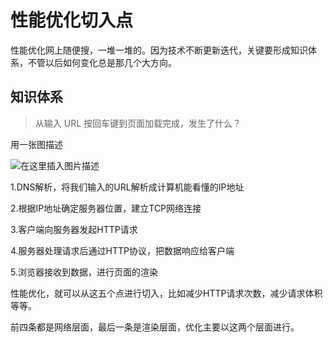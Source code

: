 # 性能优化切入点

性能优化网上随便搜，一堆一堆的。因为技术不断更新迭代，关键要形成知识体系，不管以后如何变化总是那几个大方向。



## 知识体系

> 从输入 URL 按回车键到页面加载完成，发生了什么？

用一张图描述

![在这里插入图片描述](https://img-blog.csdnimg.cn/20200805155118812.png?x-oss-process=image/watermark,type_ZmFuZ3poZW5naGVpdGk,shadow_10,text_aHR0cHM6Ly9ibG9nLmNzZG4ubmV0L1pIZ29nb2dvaGE=,size_16,color_FFFFFF,t_70)

1.DNS解析，将我们输入的URL解析成计算机能看懂的IP地址

2.根据IP地址确定服务器位置，建立TCP网络连接

3.客户端向服务器发起HTTP请求

4.服务器处理请求后通过HTTP协议，把数据响应给客户端

5.浏览器接收到数据，进行页面的渲染



性能优化，就可以从这五个点进行切入，比如减少HTTP请求次数，减少请求体积等等。

前四条都是网络层面，最后一条是渲染层面，优化主要以这两个层面进行。